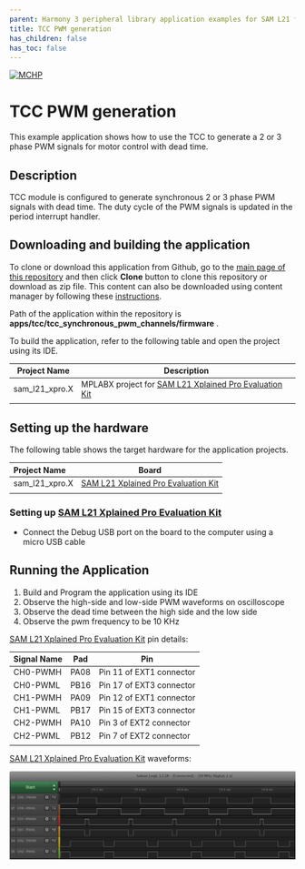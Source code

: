 ```yaml
---
parent: Harmony 3 peripheral library application examples for SAM L21 family
title: TCC PWM generation 
has_children: false
has_toc: false
---
```


[![MCHP](https://www.microchip.com/ResourcePackages/Microchip/assets/dist/images/logo.png)](https://www.microchip.com)

# TCC PWM generation

This example application shows how to use the TCC to generate a 2 or 3 phase PWM signals for motor control with dead time.

## Description

TCC module is configured to generate synchronous 2 or 3 phase PWM signals with dead time. The duty cycle of the PWM signals is updated in the period interrupt handler.

## Downloading and building the application

To clone or download this application from Github, go to the [main page of this repository](https://github.com/Microchip-MPLAB-Harmony/csp_apps_sam_l21) and then click **Clone** button to clone this repository or download as zip file.
This content can also be downloaded using content manager by following these [instructions](https://github.com/Microchip-MPLAB-Harmony/contentmanager/wiki).

Path of the application within the repository is **apps/tcc/tcc_synchronous_pwm_channels/firmware** .

To build the application, refer to the following table and open the project using its IDE.

| Project Name      | Description                                    |
| ----------------- | ---------------------------------------------- |
| sam_l21_xpro.X | MPLABX project for [SAM L21 Xplained Pro Evaluation Kit](https://www.microchip.com/developmenttools/ProductDetails/ATSAML21-XPRO-B) |
|||

## Setting up the hardware

The following table shows the target hardware for the application projects.

| Project Name| Board|
|:---------|:---------:|
| sam_l21_xpro.X | [SAM L21 Xplained Pro Evaluation Kit](https://www.microchip.com/developmenttools/ProductDetails/ATSAML21-XPRO-B)
|||

### Setting up [SAM L21 Xplained Pro Evaluation Kit](https://www.microchip.com/developmenttools/ProductDetails/ATSAML21-XPRO-B)

- Connect the Debug USB port on the board to the computer using a micro USB cable

## Running the Application

1. Build and Program the application using its IDE
2. Observe the high-side and low-side PWM waveforms on oscilloscope
3. Observe the dead time between the high side and the low side
4. Observe the pwm frequency to be 10 KHz

[SAM L21 Xplained Pro Evaluation Kit](https://www.microchip.com/developmenttools/ProductDetails/ATSAML21-XPRO-B) pin details:

|Signal Name| Pad   | Pin |
|-----------|-------|-----|
| CH0-PWMH  | PA08  | Pin 11 of EXT1 connector |
| CH0-PWML  | PB16  | Pin 17 of EXT3 connector  |
| CH1-PWMH  | PA09  | Pin 12 of EXT1 connector |
| CH1-PWML  | PB17  | Pin 15 of EXT3 connector |
| CH2-PWMH  | PA10  | Pin 3 of EXT2 connector |
| CH2-PWML  | PB12  | Pin 7 of EXT2 connector |
||||

[SAM L21 Xplained Pro Evaluation Kit](https://www.microchip.com/developmenttools/ProductDetails/ATSAML21-XPRO-B) waveforms:

  ![output](images/output_tcc_synchronous_pwm_channels.png)
